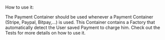 How to use it:

The Payment Container should be used whenever a Payment Container (Stripe, Paypal, Bitpay,...) is used.
This Container contains a Factory that automatically detect the User saved Payment to charge him.
Check out the Tests for more details on how to use it.
